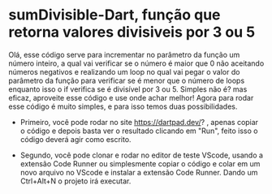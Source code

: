# sumDivisible-Dart, função que retorna valores divisiveis por 3 ou 5

Olá,
esse código serve para incrementar no parâmetro da função um número inteiro, a qual vai verificar se o número é maior que 0 não aceitando números negativos e realizando um loop no qual vai pegar o valor do parâmetro da função para verificar se é menor que o número de loops enquanto isso o if verifica se é divisível por 3 ou 5.
Simples não é? mas eficaz, aproveite esse código e use onde achar melhor!
Agora para rodar esse código é muito simples, e para isso temos duas possibilidades.

- Primeiro, você pode rodar no site https://dartpad.dev/? , apenas copiar o código e depois basta ver o resultado clicando em "Run", feito isso o código deverá agir como escrito.

- Segundo, você pode clonar e rodar no editor de teste VScode, usando a extensão Code Runner ou simplesmente copiar o código e colar em um novo arquivo no VScode e instalar a extensão Code Runner. Dando um Ctrl+Alt+N o projeto irá executar.
